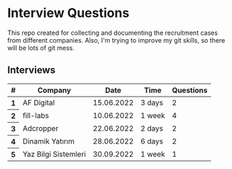 # Interview Questions

This repo created for collecting and documenting the recruitment cases from different companies.
Also, I'm trying to improve my git skills, so there will be lots of git mess.

## Interviews

<table class="table table-striped-columns">
  <thead>
    <tr>
      <th scope="col">#</th>
      <th scope="col">Company</th>
      <th scope="col">Date</th>
      <th scope="col">Time</th>
      <th scope="col">Questions</th>
    </tr>
  </thead>
  <tbody>
    <tr>
      <th scope="row">1</th>
      <td>AF Digital</td>
      <td>15.06.2022</td>
      <td>3 days</td>
       <td>2</td>
    </tr>
    <tr>
      <th scope="row">2</th>
      <td>fill-labs</td>
      <td>10.06.2022</td>
      <td>1 week</td>
         <td>4</td>
    </tr>
    <tr>
      <th scope="row">3</th>
      <td>Adcropper</td>
      <td>22.06.2022</td>
       <td>2 days</td>
       <td>2</td>
    </tr>
     <tr>
      <th scope="row">4</th>
      <td>Dinamik Yatırım</td>
      <td>28.06.2022</td>
       <td>6 days</td>
       <td>2</td>
    </tr>
     <tr>
      <th scope="row">5</th>
      <td>Yaz Bilgi Sistemleri</td>
      <td>30.09.2022</td>
       <td>1 week</td>
       <td>1</td>
    </tr>
  </tbody>
</table>
